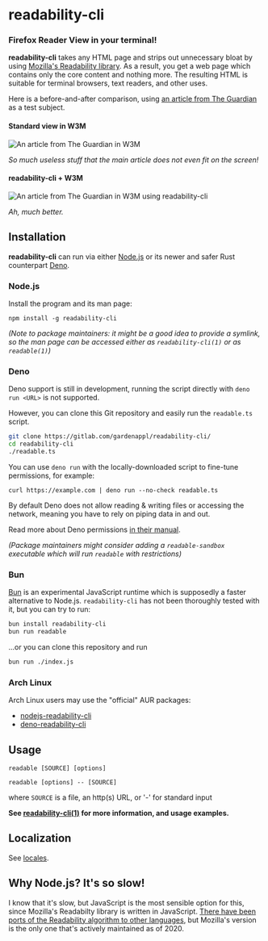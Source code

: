 # readability-cli

### Firefox Reader View in your terminal!

**readability-cli** takes any HTML page and strips out unnecessary bloat by using [Mozilla's Readability library](https://github.com/mozilla/readability). As a result, you get a web page which contains only the core content and nothing more. The resulting HTML is suitable for terminal browsers, text readers, and other uses.

Here is a before-and-after comparison, using [an article from The Guardian](https://www.theguardian.com/technology/2018/jul/23/tech-industry-wealth-futurism-transhumanism-singularity) as a test subject.

#### Standard view in W3M

![An article from The Guardian in W3M](https://i.imgur.com/yRQ2ryz.png "Standard view in W3M")

*So much useless stuff that the main article does not even fit on the screen!*

#### readability-cli + W3M
![An article from The Guardian in W3M using readability-cli](https://i.imgur.com/Es9QNpI.png "readability-cli with W3M")

*Ah, much better.*

## Installation

**readability-cli** can run via either [Node.js](https://nodejs.org/en/) or its newer and safer Rust counterpart [Deno](https://deno.land/).

### Node.js

Install the program and its man page:

`npm install -g readability-cli`

*(Note to package maintainers: it might be a good idea to provide a symlink, so the man page can be accessed either as `readability-cli(1)` or as `readable(1)`)*

### Deno

Deno support is still in development, running the script directly with `deno run <URL>` is not supported.

However, you can clone this Git repository and easily run the `readable.ts` script.

```sh
git clone https://gitlab.com/gardenappl/readability-cli/
cd readability-cli
./readable.ts
```

You can use `deno run` with the locally-downloaded script to fine-tune permissions, for example:

`curl https://example.com | deno run --no-check readable.ts`

By default Deno does not allow reading & writing files or accessing the network, meaning you have to rely on piping data in and out.

Read more about Deno permissions [in their manual](https://deno.land/manual/getting_started/permissions).

*(Package maintainers might consider adding a `readable-sandbox` executable which will run `readable` with restrictions)*

### Bun

[Bun](https://bun.sh/) is an experimental JavaScript runtime which is supposedly a faster alternative to Node.js. `readability-cli` has not been thoroughly tested with it, but you can try to run:

```sh
bun install readability-cli
bun run readable
```

...or you can clone this repository and run

```sh
bun run ./index.js
```

### Arch Linux

Arch Linux users may use the "official" AUR packages:

* [nodejs-readability-cli](https://aur.archlinux.org/packages/nodejs-readability-cli/)
* [deno-readability-cli](https://aur.archlinux.org/packages/deno-readability-cli/)

## Usage

`readable [SOURCE] [options]`

`readable [options] -- [SOURCE]`

where `SOURCE` is a file, an http(s) URL, or '-' for standard input

**See [readability-cli(1)](readability-cli.1.md) for more information, and usage examples.**


## Localization

See [locales](locales).

## Why Node.js? It's so slow!

I know that it's slow, but JavaScript is the most sensible option for this, since Mozilla's Readabilty library is written in JavaScript. [There have been ports of the Readability algorithm to other languages](https://github.com/masukomi/arc90-readability), but Mozilla's version is the only one that's actively maintained as of 2020.
